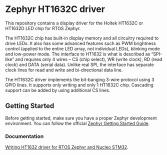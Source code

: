 # Zephyr HT1632C driver

This repository contains a display driver for the Holtek HT1632C or HT1632D LED chip for RTOS Zephyr.

The HT1632C chip has built-in display memory and all circuitry required to drive LEDs. 
It also has some advanced features such as PWM brightness control (applied to the entire LED array, not individual LEDs), 
blinking mode and low-power mode. The interface to HT1632 is what is described as “SPI-like” and requires only 4 wires – CS (chip select), 
WR (write clock), RD (read clock) and DATA (serial data). 
Unlike real SPI, the interface has separate clock lines for read and write and bi-directional data line.

The HT1632C driver implements the bit-banging 3-wire protocol using 3 GPIO lines. 
It supports only writing and only 1 HT1632C chip. 
Cascading support can be added by using additional CS lines.

## Getting Started

Before getting started, make sure you have a proper Zephyr development
environment. You can follow the official
[Zephyr Getting Started Guide](https://docs.zephyrproject.org/latest/getting_started/index.html).

### Documentation

[Writing HT1632 driver for RTOS Zephyr and Nucleo STM32](http://hobby.farit.ru/ht1632-driver-rtos-zephyr-nucleo-stm32/).
